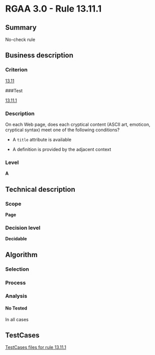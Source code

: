 # RGAA 3.0 -  Rule 13.11.1

## Summary

No-check rule

## Business description

### Criterion

[13.11](http://asqatasun.github.io/RGAA--3.0--EN/RGAA3.0_Criteria_English_version_v1.html#crit-13-11)

###Test

[13.11.1](http://asqatasun.github.io/RGAA--3.0--EN/RGAA3.0_Criteria_English_version_v1.html#test-13-11-1)

### Description
On each Web page,
    does each cryptical content (ASCII art, emoticon,
    cryptical syntax) meet one of the following conditions?
    <ul><li> A <code>title</code> attribute is available</li>
  <li> A definition is provided by the adjacent context</li>
    </ul> 


### Level

**A**

## Technical description

### Scope

**Page**

### Decision level

**Decidable**

## Algorithm

### Selection

### Process

### Analysis

#### No Tested 

In all cases









##  TestCases 

[TestCases files for rule 13.11.1](https://gitlab.com/asqatasun/Asqatasun/-/tree/master/rules/rules-rgaa3.0/src/test/resources/testcases/rgaa30/Rgaa30Rule131101/) 


